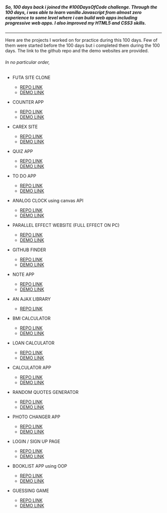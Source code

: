 ##### So, 100 days back i joined the \#100DaysOfCode challenge. Through the 100 days, i was able to learn vanilla Javascript from almost zero experience to some level where i can build web apps including progressive web apps. I also improved my HTML5 and CSS3 skills.

***

Here are the projects I worked on for practice during this 100 days. Few of them were started before the 100 days but i completed them during the 100 days. The link to the github repo and the demo websites are provided.

###### In no particular order, 
* FUTA SITE CLONE 
    * [REPO LINK](https://github.com/KodingNYoung/clone.futa.edu.ng)
    * [DEMO LINK](https://kodingnyoung.github.io/clone.futa.edu.ng/)

* COUNTER APP
    * [REPO LINK](https://github.com/KodingNYoung/practiceProjects/tree/master/1.%20Counter-project)
    * [DEMO LINK](https://kodingnyoung.github.io/practiceProjects/1.%20Counter-project)

* CAREX SITE 
    * [REPO LINK](https://github.com/KodingNYoung/CAREX)
    * [DEMO LINK](https://kodingnyoung.github.io/CAREX/)

* QUIZ APP 
    * [REPO LINK](https://github.com/KodingNYoung/practiceProjects/tree/master/8.%20Quiz%20App)
    * [DEMO LINK](https://kodingnyoung.github.io/practiceProjects/8.%20Quiz%20App)

* TO DO APP
    * [REPO LINK](https://github.com/KodingNYoung/ToDo-PWA)
    * [DEMO LINK](https://kodingnyoung.github.io/ToDo-PWA/)

* ANALOG CLOCK using canvas API
    * [REPO LINK](https://github.com/KodingNYoung/30DaysOfCodeMay/tree/master/Day2)
    * [DEMO LINK](https://kodingnyoung.github.io/30DaysOfCodeMay/Day2/)

* PARALLEL EFFECT WEBSITE (FULL EFFECT ON PC)
    * [REPO LINK](https://github.com/KodingNYoung/30daysofcode_day8)
    * [DEMO LINK](https://kodingnyoung.github.io/30daysofcode_day8/)

* GITHUB FINDER
    * [REPO LINK](https://github.com/KodingNYoung/30DaysOfCodeMay/tree/master/Day%2015)
    * [DEMO LINK](https://kodingnyoung.github.io/30DaysOfCodeMay/Day%2015/)

* NOTE APP 
    * [REPO LINK](https://github.com/KodingNYoung/30DaysOfCodeMay/tree/master/Day6)
    * [DEMO LINK](https://kodingnyoung.github.io/30DaysOfCodeMay/Day6/)

* AN AJAX LIBRARY 
    * [REPO LINK](https://github.com/KodingNYoung/practiceProjects/tree/master/7.%20HTTPLibrary-AJAX)

* BMI CALCULATOR
    * [REPO LINK](https://github.com/KodingNYoung/30DaysOfCodeMay/tree/master/Day3)
    * [DEMO LINK](https://kodingnyoung.github.io/30DaysOfCodeMay/Day3/)

* LOAN CALCULATOR 
    * [REPO LINK](https://github.com/KodingNYoung/practiceProjects/tree/master/4.%20LoanCalculator)
    * [DEMO LINK](https://kodingnyoung.github.io/practiceProjects/4.%20LoanCalculator)

* CALCULATOR APP
    * [REPO LINK](https://github.com/KodingNYoung/calculator)
    * [DEMO LINK](https://kodingnyoung.github.io/calculator/)

* RANDOM QUOTES GENERATOR
    * [REPO LINK](https://github.com/KodingNYoung/30DaysOfCodeMay/tree/master/Day4)
    * [DEMO LINK](https://kodingnyoung.github.io/30DaysOfCodeMay/Day4/)

* PHOTO CHANGER APP
    * [REPO LINK](https://github.com/KodingNYoung/30DaysOfCodeMay/tree/master/Day7)
    * [DEMO LINK](https://kodingnyoung.github.io/30DaysOfCodeMay/Day7/)

* LOGIN / SIGN UP PAGE
    * [REPO LINK](https://github.com/KodingNYoung/login-and-signup)
    * [DEMO LINK](https://kodingnyoung.github.io/login-and-signup/)

* BOOKLIST APP using OOP
    * [REPO LINK](https://github.com/KodingNYoung/practiceProjects/tree/master/6.%20Book_List-OOP)
    * [DEMO LINK](https://kodingnyoung.github.io/practiceProjects/6.%20Book_List-OOP)

* GUESSING GAME 
    * [REPO LINK](https://github.com/KodingNYoung/practiceProjects/tree/master/5.%20Guessing-game)
    * [DEMO LINK](https://kodingnyoung.github.io/practiceProjects/5.%20Guessing-game)